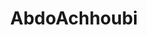 ---
title: AbdoAchhoubi
github: https://github.com/AbdoAchhoubi
mode: dark
transition: 3s
archetype:
  - Little Bit of Everything
---